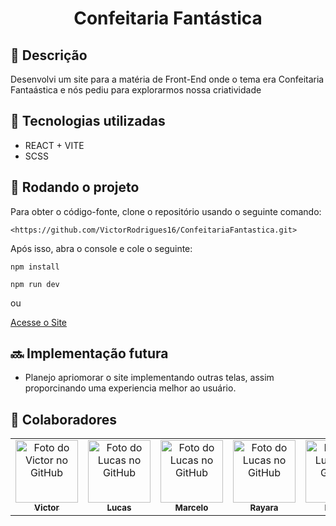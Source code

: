 <h1 align="center">Confeitaria Fantástica</h1>

## :memo: Descrição
Desenvolvi um site para a matéria de Front-End onde o tema era Confeitaria Fantaástica e nós pediu para explorarmos nossa criatividade

## :wrench: Tecnologias utilizadas
* REACT + VITE
* SCSS

## :rocket: Rodando o projeto

Para obter o código-fonte, clone o repositório usando o seguinte comando:
```
<https://github.com/VictorRodrigues16/ConfeitariaFantastica.git>
```
Após isso, abra o console e cole o seguinte:
```
npm install
```
```
npm run dev
```

ou
<br>

<a href="">
  Acesse o Site
</a>


## :soon: Implementação futura 
* Planejo apriomorar o site implementando outras telas, assim proporcinando uma experiencia melhor ao usuário.

## :handshake: Colaboradores
<table>
  <tr>
    <td align="center">
      <a href="https://github.com/VictorRodrigues16">
        <img src="https://avatars.githubusercontent.com/u/143040764?v=4" width="100px;" alt="Foto do Victor no GitHub"/><br>
        <sub>
          <b>Victor</b>
        </sub>
      </a>
    </td>
   <td align="center">
      <a href="https://github.com/CodedByLucke">
        <img src="https://avatars.githubusercontent.com/u/145406645?v=4" width="100px;" alt="Foto do Lucas no GitHub"/><br>
        <sub>
          <b>Lucas</b>
        </sub>
      </a>
    </td>
    <td align="center">
      <a href="https://github.com/MarcelShin">
        <img src="https://avatars.githubusercontent.com/u/143458172?v=4" width="100px;" alt="Foto do Lucas no GitHub"/><br>
        <sub>
          <b>Marcelo</b>
        </sub>
      </a>
    </td>
    <td align="center">
      <a href="https://github.com/rayaraamaro">
        <img src="https://avatars.githubusercontent.com/u/143045200?v=4" width="100px;" alt="Foto do Lucas no GitHub"/><br>
        <sub>
          <b>Rayara</b>
        </sub>
      </a>
    </td>
   <td align="center">
      <a href="https://github.com/FelipeSalazar1">
        <img src="https://avatars.githubusercontent.com/u/91813889?v=4" width="100px;" alt="Foto do Lucas no GitHub"/><br>
        <sub>
          <b>Felipe</b>
        </sub>
      </a>
    </td>
   
